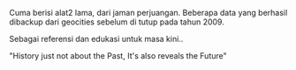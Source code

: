 Cuma berisi alat2 lama, dari jaman perjuangan.
Beberapa data yang berhasil dibackup dari geocities sebelum di tutup pada tahun 2009.

Sebagai referensi dan edukasi untuk masa kini..

"History just not about the Past, It's also reveals the Future"

